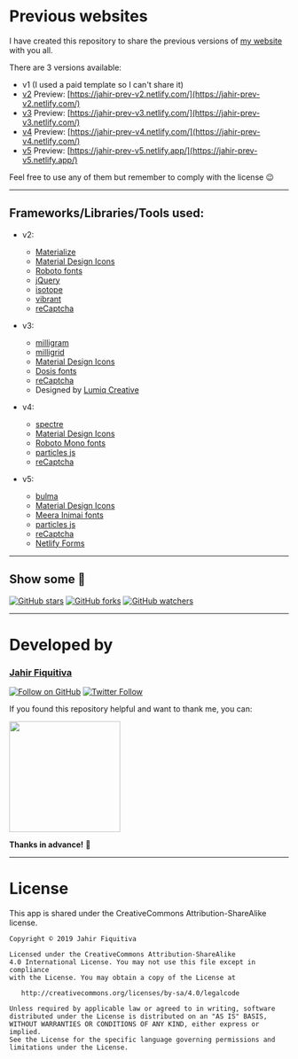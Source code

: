 Previous websites
======

I have created this repository to share the previous versions of [my website](https://jahir.dev/) with you all.

There are 3 versions available:
- v1 (I used a paid template so I can't share it)
- [v2](https://github.com/jahirfiquitiva/jahirfiquitiva.me/tree/v2) Preview: [https://jahir-prev-v2.netlify.com/](https://jahir-prev-v2.netlify.com/)
- [v3](https://github.com/jahirfiquitiva/jahirfiquitiva.me/tree/v3) Preview: [https://jahir-prev-v3.netlify.com/](https://jahir-prev-v3.netlify.com/)
- [v4](https://github.com/jahirfiquitiva/jahirfiquitiva.me/tree/v4) Preview: [https://jahir-prev-v4.netlify.com/](https://jahir-prev-v4.netlify.com/)
- [v5](https://github.com/jahirfiquitiva/jahirfiquitiva.me/tree/v5) Preview: [https://jahir-prev-v5.netlify.app/](https://jahir-prev-v5.netlify.app/)

Feel free to use any of them but remember to comply with the license :wink:

---

## Frameworks/Libraries/Tools used:

- v2:
	- [Materialize](materializecss.com)
	- [Material Design Icons](materialdesignicons.com)
	- [Roboto fonts](https://fonts.google.com/specimen/Roboto)
	- [jQuery](https://jquery.com/)
	- [isotope](https://isotope.metafizzy.co/)
	- [vibrant](https://jariz.github.io/vibrant.js/)
	- [reCaptcha](https://www.google.com/recaptcha/)
	
- v3:
	- [milligram](https://milligram.io/)
	- [milligrid](https://bencoveney.github.io/Milligrid/)
	- [Material Design Icons](materialdesignicons.com)
	- [Dosis fonts](https://fonts.google.com/specimen/Dosis)
	- [reCaptcha](https://www.google.com/recaptcha/)
	- Designed by [Lumiq Creative](https://lumiqcreative.com/)
	
- v4:
	- [spectre](https://picturepan2.github.io/spectre/)
	- [Material Design Icons](materialdesignicons.com)
	- [Roboto Mono fonts](https://fonts.google.com/specimen/Roboto+Mono)
	- [particles js](https://vincentgarreau.com/particles.js/)
	- [reCaptcha](https://www.google.com/recaptcha/)

- v5:
	- [bulma](https://bulma.io)
	- [Material Design Icons](materialdesignicons.com)
	- [Meera Inimai fonts](https://fonts.google.com/specimen/Meera+Inimai)
	- [particles js](https://vincentgarreau.com/particles.js/)
	- [reCaptcha](https://www.google.com/recaptcha/)
	- [Netlify Forms](https://docs.netlify.com/forms/setup/)

---

## Show some  :blue_heart:
[![GitHub stars](https://img.shields.io/github/stars/jahirfiquitiva/jahirfiquitiva.me.svg?style=social&label=Star)](https://github.com/jahirfiquitiva/jahirfiquitiva.me)
[![GitHub forks](https://img.shields.io/github/forks/jahirfiquitiva/jahirfiquitiva.me.svg?style=social&label=Fork)](https://github.com/jahirfiquitiva/jahirfiquitiva.me/fork)
[![GitHub watchers](https://img.shields.io/github/watchers/jahirfiquitiva/jahirfiquitiva.me.svg?style=social&label=Watch)](https://github.com/jahirfiquitiva/jahirfiquitiva.me)

---

# Developed by

### [Jahir Fiquitiva](https://jahir.dev/)

[![Follow on GitHub](https://img.shields.io/github/followers/jahirfiquitiva.svg?style=social&label=Follow)](https://github.com/jahirfiquitiva)
[![Twitter Follow](https://img.shields.io/twitter/follow/jahirfiquitiva.svg?style=social)](https://twitter.com/jahirfiquitiva)

If you found this repository helpful and want to thank me, you can:

<a target="_blank" href="http://jahir.dev/donate">
<img src="http://jahir.dev/share/support_my_work.svg?maxAge=432000" width="200"/>
</a>

**Thanks in advance!** :pray:

---

# License

This app is shared under the CreativeCommons Attribution-ShareAlike license.

	Copyright © 2019 Jahir Fiquitiva

	Licensed under the CreativeCommons Attribution-ShareAlike 
	4.0 International License. You may not use this file except in compliance 
	with the License. You may obtain a copy of the License at

	   http://creativecommons.org/licenses/by-sa/4.0/legalcode

	Unless required by applicable law or agreed to in writing, software
	distributed under the License is distributed on an "AS IS" BASIS,
	WITHOUT WARRANTIES OR CONDITIONS OF ANY KIND, either express or implied.
	See the License for the specific language governing permissions and
	limitations under the License.

